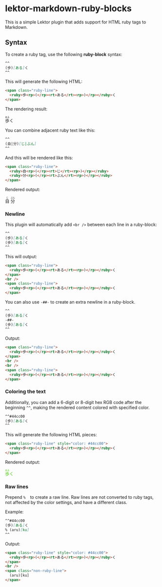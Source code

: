 # lektor-markdown-ruby-blocks

This is a simple Lektor plugin that adds support for
HTML ruby tags to Markdown.

## Syntax 

To create a ruby tag, use the following **ruby-block** syntax:

```markdown
^^
(歩)[ある]く
^^
```

This will generate the following HTML:
```html
<span class="ruby-line">
  <ruby>歩<rp>(</rp><rt>ある</rt><rp>)</rp></ruby>く
</span>
```

The rendering result:

<span class="ruby-line">
  <ruby>歩<rp>(</rp><rt>ある</rt><rp>)</rp></ruby>く
</span>

You can combine adjacent ruby text like this:
```markdown
^^
(自|分)[じ|ぶん]
^^
```

And this will be rendered like this:
```html
<span class="ruby-line">
  <ruby>自<rp>(</rp><rt>じ</rt><rp>)</rp></ruby>
  <ruby>分<rp>(</rp><rt>ぶん</rt><rp>)</rp></ruby>
</span>
```

Rendered output:

<span class="ruby-line">
  <ruby>自<rp>(</rp><rt>じ</rt><rp>)</rp></ruby>
  <ruby>分<rp>(</rp><rt>ぶん</rt><rp>)</rp></ruby>
</span>

### Newline

This plugin will automatically add `<br />` between each line in a ruby-block:
```markdown
^^
(歩)[ある]く
(歩)[ある]く
^^
```
This will output:
```html
<span class="ruby-line">
  <ruby>歩<rp>(</rp><rt>ある</rt><rp>)</rp></ruby>く
</span>
<br />
<span class="ruby-line">
  <ruby>歩<rp>(</rp><rt>ある</rt><rp>)</rp></ruby>く
</span>
```

You can also use `-##-` to create an extra newline in a ruby-block. 
```markdown
^^
(歩)[ある]く
-##-
(歩)[ある]く
^^
```

Output:
```html
<span class="ruby-line">
  <ruby>歩<rp>(</rp><rt>ある</rt><rp>)</rp></ruby>く
</span>
<br />
<br />
<span class="ruby-line">
  <ruby>歩<rp>(</rp><rt>ある</rt><rp>)</rp></ruby>く
</span>
```

### Coloring the text

Additionally, you can add a 6-digit or 8-digit hex RGB code 
after the beginning `^^`, making the rendered content colored 
with specified color.

```markdown
^^#44cc00
(歩)[ある]く
^^
```

This will generate the following HTML pieces:
```html
<span class="ruby-line" style="color: #44cc00">
  <ruby>歩<rp>(</rp><rt>ある</rt><rp>)</rp></ruby>く
</span>
```

Rendered output:

<span class="ruby-line" style="color: #44cc00">
  <ruby>歩<rp>(</rp><rt>ある</rt><rp>)</rp></ruby>く
</span>

### Raw lines
Prepend `% ` &nbsp;to create a raw line. Raw lines are not converted to ruby tags, 
not affected by the color settings, and have a different class.

Example:
```markdown
^^#44cc00
(歩)[ある]く
% (aru)[ku]
^^
```

Output:
```html
<span class="ruby-line" style="color: #44cc00">
  <ruby>歩<rp>(</rp><rt>ある</rt><rp>)</rp></ruby>く
</span>
<br />
<span class="non-ruby-line">
  (aru)[ku]
</span>
```

